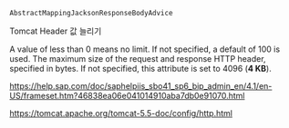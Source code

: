 ```
AbstractMappingJacksonResponseBodyAdvice
```

Tomcat Header 값 늘리기

A value of less than 0 means no limit. If not specified, a default of 100 is used. The maximum size of the request and response HTTP header, specified in bytes. If not specified, this attribute is set to 4096 (**4 KB**).

https://help.sap.com/doc/saphelpiis_sbo41_sp6_bip_admin_en/4.1/en-US/frameset.htm?46838ea06e041014910aba7db0e91070.html

https://tomcat.apache.org/tomcat-5.5-doc/config/http.html